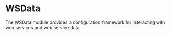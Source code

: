 # WSData

The WSData module provides a configuration framework for interacting with web services and web service data.
